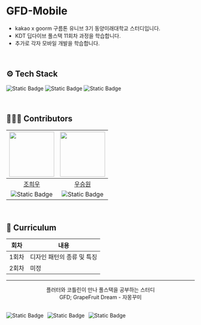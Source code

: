 # GFD-Mobile
- kakao x goorm 구름톤 유니브 3기 동양미래대학교 스터디입니다.
- KDT 딥다이브 풀스택 11회차 과정을 학습합니다.
- 추가로 각자 모바일 개발을 학습합니다.
<br>

## ⚙️ Tech Stack
<p>
  <img src="https://img.shields.io/badge/React-0A6ED1?style=flat-squre&logo=React&logoColor=white" alt="Static Badge">
  <img src="https://img.shields.io/badge/Kotlin-A97BF5?style=flat-squre&logo=Kotlin&logoColor=white" alt="Static Badge">
  <img src="https://img.shields.io/badge/Flutter-0EB4FC?style=flat-squre&logo=Flutter&logoColor=white" alt="Static Badge">
</p>

<br>

## 🙋🏻‍♀️ Contributors

|<img src = "https://avatars.githubusercontent.com/u/84004687?v=4" width="120" height="120">|<img src = "https://avatars.githubusercontent.com/u/107173046?v=4" width="120" height="120">|
|:---:|:--:|
|[조희우](https://github.com/huiwoo-jo)|[우승원](https://github.com/wsw0922)|
|<img src="https://img.shields.io/badge/Kotlin-A97BF5?style=flat-squre&logo=Kotlin&logoColor=white" alt="Static Badge">|<img src="https://img.shields.io/badge/Flutter-0EB4FC?style=flat-squre&logo=Flutter&logoColor=white" alt="Static Badge">|

<br>

## 📅 Curriculum

|회차|내용|
|---|---|
|1회차|디자인 패턴의 종류 및 특징|
|2회차|미정|

<hr>

<div align="center">
플러터와 코틀린이 만나 풀스택을 공부하는 스터디 <br/>
GFD; GrapeFruit Dream - 자몽꾸미 <br/> <br/>
</div>

<div align="center">
  <p style="display: flex; align-items: center; gap: 10px;">
    <img src="https://img.shields.io/badge/9oormthon-Univ?style=flat-square&link=https%3A%2F%2F9oormthon.university%2F" alt="Static Badge">
    <img src="https://img.shields.io/badge/FullStack-D83391?style=flat-squre" alt="Static Badge">
    <img src="https://img.shields.io/badge/GFD-FF7427?style=flat-squre" alt="Static Badge">
  </p>
</div>
